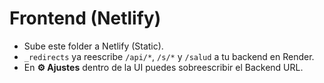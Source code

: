 # Frontend (Netlify)
- Sube este folder a Netlify (Static).
- `_redirects` ya reescribe `/api/*`, `/s/*` y `/salud` a tu backend en Render.
- En **⚙️ Ajustes** dentro de la UI puedes sobreescribir el Backend URL.
